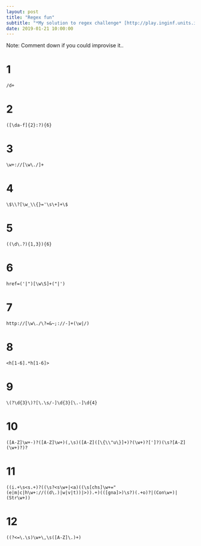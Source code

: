 ```yaml
---
layout: post
title: "Regex fun"
subtitle: "*My solution to regex challenge* [http://play.inginf.units.it](http://play.inginf.units.it) "
date: 2019-01-21 10:00:00
---
```



Note: Comment down if you could improvise it..

# 1

    /d+

# 2

    ([\da-f]{2}:?){6}

# 3

    \w+://[\w\./]+

# 4

    \$\\?[\w_\\{}='\s\+]+\$

# 5

    ((\d\.?){1,3}){6}

# 6

    href=('|")[\w\S]+("|')

# 7

    http://[\w\./\?=&~;://-]+(\w|/)

# 8

    <h[1-6].*h[1-6]>

# 9

    \(?\d{3}\)?[\.\s/-]\d{3}[\.-]\d{4}

# 10

    ([A-Z]\w+-)?([A-Z]\w+)(,\s)([A-Z]([\{\\"u\}]+)?(\w+)?[']?)(\s?[A-Z](\w+)?)?


# 11

    ((i.+\s<s.+)?((\s?<s\w+|<a)((\s[chs]\w+="(e|m|c|h\w+://((d\.)|w|v|t))|>)).+)(([gna]>)\s?)(.+o)?|(Con\w+)|(Str\w+))

# 12

    ((?<=\.\s)\w+\,\s([A-Z]\.)+)
